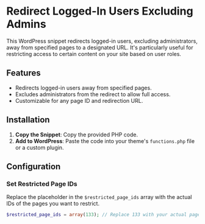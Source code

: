 # Redirect Logged-In Users Excluding Admins

This WordPress snippet redirects logged-in users, excluding administrators, away from specified pages to a designated URL. It's particularly useful for restricting access to certain content on your site based on user roles.

## Features

- Redirects logged-in users away from specified pages.
- Excludes administrators from the redirect to allow full access.
- Customizable for any page ID and redirection URL.

## Installation

1. **Copy the Snippet**: Copy the provided PHP code.
2. **Add to WordPress**: Paste the code into your theme's `functions.php` file or a custom plugin.

## Configuration

### Set Restricted Page IDs
Replace the placeholder in the `$restricted_page_ids` array with the actual IDs of the pages you want to restrict.

```php
$restricted_page_ids = array(133); // Replace 133 with your actual page IDs


